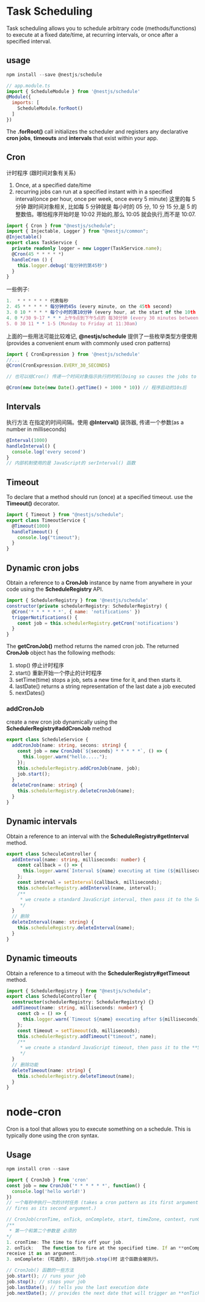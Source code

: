 # Task Scheduling

Task scheduling allows you to schedule arbitrary code (methods/functions) to execute at a fixed date/time,
at recurring intervals, or once after a specified interval.

## usage

```js
npm install --save @nestjs/schedule

// app.module.ts
import { ScheduleModule } from '@nestjs/schedule'
@Module({
  imports: [
    ScheduleModule.forRoot()
  ]
})
```

The **.forRoot()** call initializes the scheduler and registers any declarative **cron jobs**, **timeouts**
and **intervals** that exist within your app.

## Cron

计时程序 (跟时间对象有关系)

1. Once, at a specified date/time
2. recurring jobs can run at a specified instant with in a specified interval(once per hour, once per week, once every 5 minute)
   这里的每 5 分钟 跟时间对象相关, 比如每 5 分钟就是 每小时的 05 分, 10 分 15 分,是 5 的整数倍。哪怕程序开始时是 10:02 开始的,那么 10:05 就会执行,而不是 10:07.

```ts
import { Cron } from "@nestjs/schedule";
import { Injectable, Logger } from "@nestjs/common";
@Injectable()
export class TaskService {
  private readonly logger = new Logger(TaskService.name);
  @Cron(45 * * * * *)
  handleCron () {
    this.logger.debug('每分钟的第45秒')
  }
}
```

一些例子:

```js
1.  * * * * * * 代表每秒
2. 45 * * * * * 每分钟的45s (every minute, on the 45th second)
3. 0 10 * * * * 每个小时的第10分钟 (every hour, at the start of the 10th minute)
4. 0 */30 9-17 * * * 上午9点到下午5点的 每30分钟 (every 30 minutes between 9am and 5pm)
5. 0 30 11 * * 1-5 (Monday to Friday at 11:30am)
```

上面的一些用法可能比较难记, **@nestjs/schedule** 提供了一些枚举类型方便使用 (provides a convenient enum with commonly used cron patterns)

```js
import { CronExpression } from '@nestjs/schedule'
//...
@Cron(CronExpression.EVERY_30_SECONDS)

// 也可以给Cron() 传递一个时间对象指示执行的时机(Doing so causes the jobs to execute exactly once, at the specified date)

@Cron(new Date(new Date().getTime() + 1000 * 10)) // 程序启动的10s后
```

## Intervals

执行方法 在指定的时间间隔。使用 **@Interval()** 装饰器, 传递一个参数(as a number in milliseconds)

```ts
@Interval(1000)
handleInterval() {
  console.log('every second')
}
// 内部机制使用的是 JavaScript的 serInterval() 函数
```

## Timeout

To declare that a method should run (once) at a specified timeout. use the **Timeout()** decorator.

```ts
import { Timeout } from "@nestjs/schedule";
export class TimeoutService {
  @Timeout(1000)
  handleTimeout() {
    console.log("timeout");
  }
}
```

## Dynamic cron jobs

Obtain a reference to a **CronJob** instance by name from anywhere in your code using the **ScheduleRegistry** API.

```js
import { SchedulerRegistry } from '@nestjs/schedule'
constructor(private schedulerRegistry: SchedulerRegistry) {
  @Cron('* * * * * *', { name: 'notifications' })
  triggerNotifications() {
    const job = this.schedulerRegistry.getCron('notifications')
  }
}
```

The **getCronJob()** method returns the named cron job. The returned **CronJob** object has the following methods:

1. stop() 停止计时程序
2. start() 重新开始一个停止的计时程序
3. setTime(time) stops a job, sets a new time for it, and then starts it.
4. lastDate() returns a string representation of the last date a job executed
5. nextDates()

### addCronJob

create a new cron job dynamically using the **SchedulerRegistry#addCronJob** method

```ts
export class ScheduleService {
  addCronJob(name: string, secons: string) {
    const job = new CronJob(`${seconds} * * * * *`, () => {
      this.logger.warn("hello.....");
    });
    this.schedulerRegistry.addCronJob(name, job);
    job.start();
  }
  deleteCron(name: string) {
    this.schedulerRegistry.deleteCronJob(name);
  }
}
```

## Dynamic intervals

Obtain a reference to an interval with the **ScheduleRegistry#getInterval** method.

```ts
export class ScheculeController {
  addInterval(name: string, milliseconds: number) {
    const callback = () => {
      this.logger.warn(`Interval ${name} executing at time (${milliseconds})!`);
    };
    const interval = setInterval(callback, milliseconds);
    this.schedulerRegistry.addInterval(name, interval);
    /**
     * we create a standard JavaScript interval, then pass it to the SchedulerRegistry#addInterval method.
     */
  }
  // 删除
  deleteInterval(name: string) {
    this.scheduleRegistry.deleteInterval(name);
  }
}
```

## Dynamic timeouts

Obtain a reference to a timeout with the **SchedulerRegistry#getTimeout** method.

```ts
import { SchedulerRegistry } from "@nestjs/schedule";
export class ScheduleController {
  constructor(schedulerRegistry: SchedulerRegistry) {}
  addTimeout(name: string, milliseconds: number) {
    const cb = () => {
      this.logger.warn(`Timeout ${name} executing after ${milliseconds}!`);
    };
    const timeout = setTimeout(cb, milliseconds);
    this.schedulerRegistry.addTimeout("timeout", name);
    /**
     * we create a standard JavaScript timeout, then pass it to the **SchedulerRegistry#addTimeout** method.
     */
  }
  // 删除功能
  deleteTimeout(name: string) {
    this.schedulerRegistry.deleteTimeout(name);
  }
}
```

# node-cron

Cron is a tool that allows you to execute something on a schedule. This is typically done using the cron syntax.

## Usage

```js
npm install cron --save

import { CronJob } from 'cron'
const job = new CronJob('* * * * * *', function() {
  console.log('hello world!')
})
// 一个每秒中执行一次的计时任务 (takes a cron pattern as its first argument, and a callback to be executed when the cron timer
// fires as its second argument.)

// CronJob(cronTime, onTick, onComplete, start, timeZone, context, runOnInit, utcOffset, unrefTimeout)的参数
/**
 * 第一个和第二个参数是 必须的
*/
1. cronTime: The time to fire off your job.
2. onTick:   The function to fire at the specified time. If an **onComplete** callback was provided, **onTick** will
receive it as an argument.
3. onComplete: (可选的), 当执行job.stop()时 这个函数会被执行。
```

```js
// CronJob() 函数的一些方法
job.start(); // runs your job
job.stop(); // stops your job
job.lastDate(); // tells you the last execution date
job.nextDate(); // provides the next date that will trigger an **onTick**
```
